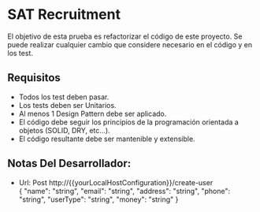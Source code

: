 # SAT Recruitment

El objetivo de esta prueba es refactorizar el código de este proyecto.
Se puede realizar cualquier cambio que considere necesario en el código y en los test.


## Requisitos 

- Todos los test deben pasar.
- Los tests deben ser Unitarios.
- Al menos 1 Design Pattern debe ser aplicado.
- El código debe seguir los principios de la programación orientada a objetos (SOLID, DRY, etc...).
- El código resultante debe ser mantenible y extensible.

## Notas Del Desarrollador:
- Url: Post http://{{yourLocalHostConfiguration}}/create-user  
{
  "name": "string",
  "email": "string",
  "address": "string",
  "phone": "string",
  "userType": "string",
  "money": "string"
}